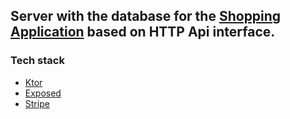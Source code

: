## Server with the database for the [Shopping Application](https://github.com/DayWD/android-UJ/tree/shopApp) based on HTTP Api interface.

### Tech stack
* [Ktor](https://ktor.io/)
* [Exposed](https://github.com/JetBrains/Exposed)
* [Stripe](stripe.com)
